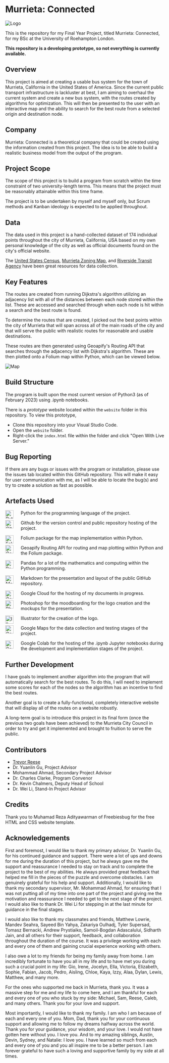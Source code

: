 # Murrieta: Connected

![Logo](https://github.com/ttrevorreese/finalyearproject/blob/e60168e9d00ebd8f99534fd9c09fce76eb9ae668/Assets/Murrieta%20Connected%20BW.png)

This is the repository for my Final Year Project, titled Murrieta: Connected, for my BSc at the University of Roehampton London. 

**This repository is a developing prototype, so not everything is currently available.**

## Overview

This project is aimed at creating a usable bus system for the town of Murrieta, California in the United States of America. Since the current public transport infrastructure is lackluster at best, I am aiming to overhaul the current system and create a new bus system, with the routes created by algorithms for optimization. This will then be presented to the user with an interactive map and the ability to search for the best route from a selected origin and destination node.

## Company

Murrieta: Connected is a theoretical company that could be created using the information created from this project. The idea is to be able to build a realistic business model from the output of the program.

## Project Scope

The scope of this project is to build a program from scratch within the time constraint of two university-length terms. This means that the project must be reasonably attainable within this time frame.

The project is to be undertaken by myself and myself only, but Scrum methods and Kanban ideology is expected to be applied throughout.

## Data

The data used in this project is a hand-collected dataset of 174 individual points throughout the city of Murrieta, California, USA based on my own personal knowledge of the city as well as official documents found on the city's official website.

The [United States Census](https://data.census.gov/profile?g=160XX00US0650076), [Murrieta Zoning Map](https://www.murrietaca.gov/DocumentCenter/View/4374/Murrieta-Zoning-Mappdf), and [Riverside Transit Agency](https://www.riversidetransit.com/index.php/riding-the-bus/maps-schedules) have been great resources for data collection.

## Key Features

The routes are created from running Dijkstra's algorithm utilizing an adjacency list with all of the distances between each node stored within the list. These are accessed and searched through when each node is hit within a search and the best route is found.

To determine the routes that are created, I picked out the best points within the city of Murrieta that will span across all of the main roads of the city and that will serve the public with realistic routes for reasonable and usable destinations.

These routes are then generated using Geoapify's Routing API that searches through the adjacency list with Dijkstra's algorithm. These are then plotted onto a Folium map within Python, which can be viewed below.

![Map](https://github.com/ttrevorreese/finalyearproject/blob/d39b220267c9fdfac95fc7da9707b61632b2f731/website/images/map.jpg)

## Build Structure

The program is built upon the most current version of Python3 (as of February 2023) using .ipynb notebooks.

There is a *prototype* website located within the `website` folder in this repository. To view this prototype,

- Clone this repository into your Visual Studio Code.
- Open the `website` folder.
- Right-click the `index.html` file within the folder and click "Open With Live Server."

## Bug Reporting

If there are any bugs or issues with the program or installation, please use the issues tab located within this GitHub repository. This will make it easy for user communication with me, as I will be able to locate the bug(s) and try to create a solution as fast as possible.

## Artefacts Used

<img align="left" alt="Python" width="26px" src=https://github.com/devicons/devicon/blob/2ae2a900d2f041da66e950e4d48052658d850630/icons/python/python-original.svg style="padding-right:20px;"/>

Python for the programming language of the project.

<img align="left" alt="GitHub" width="26px" src=https://github.com/devicons/devicon/blob/2ae2a900d2f041da66e950e4d48052658d850630/icons/github/github-original.svg style="padding-right:20px;"/>

Github for the version control and public repository hosting of the project.

<img align="left" alt="Folium" width="26px" src=https://python-visualization.github.io/folium/_images/folium_logo.jpg style="padding-right:20px;"/>

Folium package for the map implementation within Python.

<img align="left" alt="Geoapify" width="26px" src=https://res.cloudinary.com/crunchbase-production/image/upload/c_lpad,h_170,w_170,f_auto,b_white,q_auto:eco,dpr_1/sslcmlhkroqkijraeqsh style="padding-right:20px;"/>

Geoapify Routing API for routing and map plotting within Python and the Folium package.

<img align="left" alt="Pandas" width="26px" src=https://github.com/devicons/devicon/blob/2ae2a900d2f041da66e950e4d48052658d850630/icons/pandas/pandas-original.svg style="padding-right:20px;"/>

Pandas for a lot of the mathematics and computing within the Python programming.

<img align="left" alt="Markdown" width="26px" src=https://github.com/devicons/devicon/blob/2ae2a900d2f041da66e950e4d48052658d850630/icons/markdown/markdown-original.svg style="padding-right:20px;"/>

Markdown for the presentation and layout of the public GitHub repository.

<img align="left" alt="Google Cloud" width="26px" src=https://github.com/devicons/devicon/blob/2ae2a900d2f041da66e950e4d48052658d850630/icons/googlecloud/googlecloud-original.svg style="padding-right:20px;"/>

Google Cloud for the hosting of my documents in progress.

<img align="left" alt="Photoshop" width="26px" src=https://github.com/devicons/devicon/blob/2ae2a900d2f041da66e950e4d48052658d850630/icons/photoshop/photoshop-plain.svg style="padding-right:20px;"/>

Photoshop for the moodboarding for the logo creation and the mockups for the presentation.

<img align="left" alt="Illustrator" width="26px" src=https://github.com/devicons/devicon/blob/2ae2a900d2f041da66e950e4d48052658d850630/icons/illustrator/illustrator-plain.svg style="padding-right:20px;"/>

Illustrator for the creation of the logo.

<img align="left" alt="Google Maps" width="26px" src=https://lh3.googleusercontent.com/9tLfTpdILdHDAvGrRm7GdbjWdpbWSMOa0csoQ8pUba9tLP8tq7M4Quks1xuMQAVnAxVfryiDXRzZ-KDnkPv8Sm4g_YFom1ltQHjQ6Q style="padding-right:20px;"/>

Google Maps for the data collection and testing stages of the project.

<img align="left" alt="Google Colab" width="26px" src=https://upload.wikimedia.org/wikipedia/commons/thumb/d/d0/Google_Colaboratory_SVG_Logo.svg/800px-Google_Colaboratory_SVG_Logo.svg.png?20221103151432 style="padding-right:20px;"/>

Google Colab for the hosting of the .ipynb Jupyter notebooks during the development and implementation stages of the project.

## Further Development

I have goals to implement another algorithm into the program that will automatically search for the best routes. To do this, I will need to implement some scores for each of the nodes so the algorithm has an incentive to find the best routes.

Another goal is to create a fully-functional, completely interactive website that will display all of the routes on a website robustly.

A long-term goal is to introduce this project in its final form (once the previous two goals have been achieved) to the Murrieta City Council in order to try and get it implemented and brought to fruition to serve the public.

## Contributors

- [Trevor Reese](https://github.com/ttrevorreese)
- Dr. Yuanlin Gu, Project Advisor
- Mohammad Ahmad, Secondary Project Advisor
- Dr. Charles Clarke, Program Convenor
- Dr. Kevin Chalmers, Deputy Head of School
- Dr. Wei Li, Stand-In Project Advisor

## Credits

Thank you to Muhamad Reza Adityawarman of Freebiesbug for the free HTML and CSS website template.

## Acknowledgements

First and foremost, I would like to thank my primary advisor, Dr. Yuanlin Gu, for his continued guidance and support. There were a lot of ups and downs for me during the duration of this project, but he always gave me the support and reassurance I needed to stay on track and to complete the project to the best of my abilities. He always provided great feedback that helped me fill in the pieces of the puzzle and overcome obstacles. I am genuinely grateful for his help and support. Additionally, I would like to thank my secondary supervisor, Mr. Mohammad Ahmad, for ensuring that I was not putting all of my time into one part of the project and giving me the motivation and reassurance I needed to get to the next stage of the project. I would also like to thank Dr. Wei Li for stepping in at the last minute for guidance in the final stages.

I would also like to thank my classmates and friends, Matthew Lowrie, Mandev Seahra, Sayeed Bin Yahya, Zakariya Oulhadj, Tyler Supersad, Tomasz Bernacki, Andrew Prystiaiko, Samoil-Bogdan Adascalului, Sidharth Jain, and all others for their support, feedback, and collaboration throughout the duration of the course. It was a privilege working with each and every one of them and gaining crucial experience working with others.

I also owe a lot to my friends for being my family away from home. I am incredibly fortunate to have you all in my life and to have met you during such a crucial point in my life: Gio, Irene, Jocelyn, Ella, Victoria, Elizabeth, Sophie, Fabian, Jacob, Pedro, Aisling, Chloe, Kaya, Izzy, Alaa, Dylan, Lewis, Matthew, and many more.

For the ones who supported me back in Murrieta, thank you. It was a massive step for me and my life to come here, and I am thankful for each and every one of you who stuck by my side: Michael, Sam, Reese, Caleb, and many others. Thank you for your love and support.

Most importantly, I would like to thank my family. I am who I am because of each and every one of you. Mom, Dad, thank you for your continuous support and allowing me to follow my dreams halfway across the world. Thank you for your guidance, your wisdom, and your love. I would not have gotten here without you. I love you. And to my amazing siblings, Austin, Devin, Sydney, and Natalie: I love you. I have learned so much from each and every one of you and you all inspire me to be a better person. I am forever grateful to have such a loving and supportive family by my side at all times.
